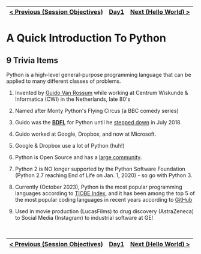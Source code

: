 | [< Previous (Session Objectives)](SessionObjectives.md) | [Day1](../README.md) | [Next (Hello World) >](HelloWorld.md) |
|---|---|---|

# A Quick Introduction To Python



## 9 Trivia Items



Python is a high-level general-purpose programming language that can be applied to many different classes of problems.

1. Invented by [Guido Van Rossum](https://en.wikipedia.org/wiki/Guido_van_Rossum) while working at Centrum Wiskunde & Informatica (CWI) in the Netherlands, late 80's

2. Named after Monty Python's Flying Circus (a BBC comedy series)

3. Guido was the [**BDFL**](https://en.wikipedia.org/wiki/Benevolent_dictator_for_life) for Python until he
[stepped down](https://www.mail-archive.com/python-committers@python.org/msg05628.html) in July 2018.

4. Guido worked at Google, Dropbox, and now at Microsoft. 

5. Google & Dropbox use a lot of Python (huh!)

6. Python is Open Source and has a [large community](https://www.python.org/).

7. Python 2 is NO longer supported by the Python Software Foundation (Python 2.7 reaching End of Life on Jan. 1, 2020) - so go with Python 3.

8. Currently (October 2023), Python is the most popular programming languages according to [TIOBE Index](https://www.tiobe.com/tiobe-index/), and it has been among the top 5 of the most popular coding languages in recent years according to [GitHub](https://octoverse.github.com/)

9. Used in movie production (LucasFilms) to drug discovery (AstraZeneca) to Social Media (Instagram) to industrial software at GE!

   ​



| [< Previous (Session Objectives)](SessionObjectives.md) | [Day1](../README.md) | [Next (Hello World) >](HelloWorld.md) |
|---|---|---|
